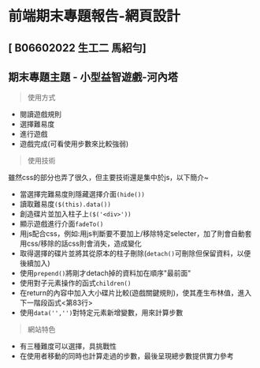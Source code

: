 # 前端期末專題報告-網頁設計

## [ B06602022 生工二 馬紹勻]



**期末專題主題 - 小型益智遊戲-河內塔**
---
> 使用方式
* 閱讀遊戲規則 
* 選擇難易度
* 進行遊戲
* 遊戲完成(可看使用步數來比較強弱)

> 使用技術

  雖然css的部分也弄了很久，但主要技術還是集中於js，以下簡介~

* 當選擇完難易度則隱藏選擇介面`(hide())`
* 讀取難易度`($(this).data())`
* 創造碟片並加入柱子上`($('<div>'))`
* 顯示遊戲進行介面`fadeTo()`
* 用js配合css，例如:用js判斷要不要加上/移除特定selecter，加了則會自動套用css/移除的話css則會消失，造成變化
* 取得選擇的碟片並將其從原本的柱子刪除(`detach()`可刪除但保留資料，以便後續加入)
* 使用`prepend()`將剛才detach掉的資料加在順序"最前面"
* 使用對子元素操作的函式`children()`
* 在return的內容中加入大小碟片比較(遊戲關鍵規則)，使其產生布林值，進入下一階段函式<第83行>
* 使用`data('','')`對特定元素新增變數，用來計算步數

> 網站特色
* 有三種難度可以選擇，具挑戰性
* 在使用者移動的同時也計算走過的步數，最後呈現總步數提供實力參考
